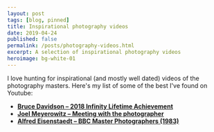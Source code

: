 ```yaml
---
layout: post
tags: [blog, pinned]
title: Inspirational photography videos
date: 2019-04-24
published: false
permalink: /posts/photography-videos.html
excerpt: A selection of inspirational photography videos
heroimage: bg-white-01
---
```


I love hunting for inspirational (and mostly well dated) videos of the photography masters. Here's my list of some of the best I've found on Youtube:

* **[Bruce Davidson – 2018 Infinity Lifetime Achievement](https://youtu.be/Dt7I8cfyV4Y)**
* **[ Joel Meyerowitz – Meeting with the photographer](https://youtu.be/nO3DvdwgUYw)**
* **[Alfred Eisenstaedt – BBC Master Photographers (1983)](https://youtu.be/xdfOo4yh6c0)**
